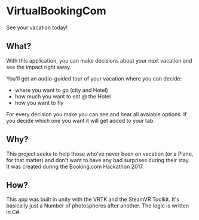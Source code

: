 # VirtualBookingCom
See your vacation today!

## What?
With this application, you can make decisions about your next vacation and see the impact right away.

You'll get an audio-guided tour of your vacation where you can decide:
* where you want to go (city and Hotel)
* how much you want to eat @ the Hotel
* how you want to fly

For every decision you make you can see and hear all avaiable options. If you decide which one you want it will get added to your tab.

## Why?
This project seeks to help those who've never been on vacation (or a Plane, for that matter) and don't want to have any bad surprises during their stay. It was created during the Booking.com Hackathon 2017.

## How?
This app was built in unity with the VRTK and the SteamVR Toolkit. It's basically just a Number of photospheres after another. The logic is written in C#. 
